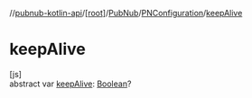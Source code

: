 //[pubnub-kotlin-api](../../../../index.md)/[[root]](../../index.md)/[PubNub](../index.md)/[PNConfiguration](index.md)/[keepAlive](keep-alive.md)

# keepAlive

[js]\
abstract var [keepAlive](keep-alive.md): [Boolean](https://kotlinlang.org/api/latest/jvm/stdlib/kotlin/-boolean/index.html)?
